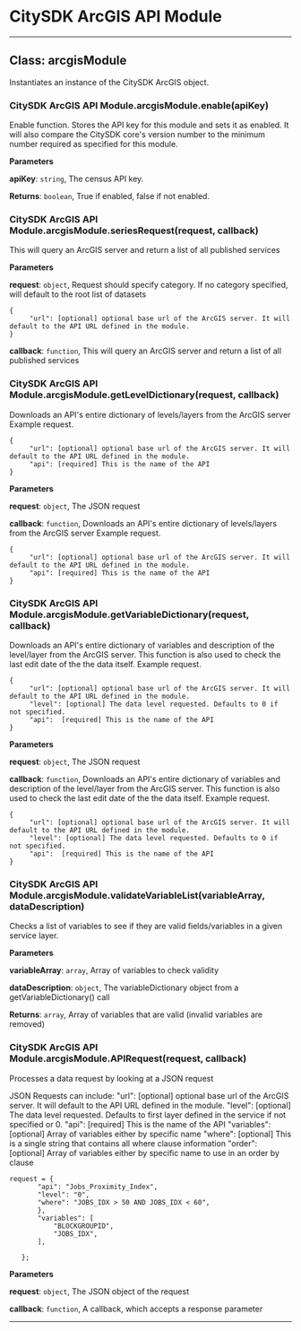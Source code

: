 # CitySDK ArcGIS API Module





* * *

## Class: arcgisModule
Instantiates an instance of the CitySDK ArcGIS object.

### CitySDK ArcGIS API Module.arcgisModule.enable(apiKey) 

Enable function. Stores the API key for this module and sets it as enabled.  It will also compare the CitySDK core's version number to the minimum number required as specified for this module.

**Parameters**

**apiKey**: `string`, The census API key.

**Returns**: `boolean`, True if enabled, false if not enabled.

### CitySDK ArcGIS API Module.arcgisModule.seriesRequest(request, callback) 

This will query an ArcGIS server and return a list of all published services

**Parameters**

**request**: `object`, Request should specify category. If no category specified, will default to the root list of datasets
<pre><code>{
     "url": [optional] optional base url of the ArcGIS server. It will default to the API URL defined in the module.
}</code></pre>

**callback**: `function`, This will query an ArcGIS server and return a list of all published services


### CitySDK ArcGIS API Module.arcgisModule.getLevelDictionary(request, callback) 

Downloads an API's entire dictionary of levels/layers from the ArcGIS server
Example request.

<pre><code>{
     "url": [optional] optional base url of the ArcGIS server. It will default to the API URL defined in the module.
     "api": [required] This is the name of the API
}</code></pre>

**Parameters**

**request**: `object`, The JSON request

**callback**: `function`, Downloads an API's entire dictionary of levels/layers from the ArcGIS server
Example request.

<pre><code>{
     "url": [optional] optional base url of the ArcGIS server. It will default to the API URL defined in the module.
     "api": [required] This is the name of the API
}</code></pre>


### CitySDK ArcGIS API Module.arcgisModule.getVariableDictionary(request, callback) 

Downloads an API's entire dictionary of variables and description of the level/layer from the ArcGIS server.
This function is also used to check the last edit date of the the data itself.
Example request.

<pre><code>{
     "url": [optional] optional base url of the ArcGIS server. It will default to the API URL defined in the module.
     "level": [optional] The data level requested. Defaults to 0 if not specified.
     "api":  [required] This is the name of the API
}</code></pre>

**Parameters**

**request**: `object`, The JSON request

**callback**: `function`, Downloads an API's entire dictionary of variables and description of the level/layer from the ArcGIS server.
This function is also used to check the last edit date of the the data itself.
Example request.

<pre><code>{
     "url": [optional] optional base url of the ArcGIS server. It will default to the API URL defined in the module.
     "level": [optional] The data level requested. Defaults to 0 if not specified.
     "api":  [required] This is the name of the API
}</code></pre>


### CitySDK ArcGIS API Module.arcgisModule.validateVariableList(variableArray, dataDescription) 

Checks a list of variables to see if they are valid fields/variables in a given service layer.

**Parameters**

**variableArray**: `array`, Array of variables to check validity

**dataDescription**: `object`, The variableDictionary object from a getVariableDictionary() call

**Returns**: `array`, Array of variables that are valid (invalid variables are removed)

### CitySDK ArcGIS API Module.arcgisModule.APIRequest(request, callback) 

Processes a data request by looking at a JSON request

JSON Requests can include:
     "url": [optional] optional base url of the ArcGIS server. It will default to the API URL defined in the module.
     "level": [optional] The data level requested. Defaults to first layer defined in the service if not specified or 0.
     "api":  [required] This is the name of the API
     "variables": [optional] Array of variables either by specific name
     "where": [optional] This is a single string that contains all where clause information
     "order": [optional] Array of variables either by specific name to use in an order by clause
<pre><code>request = {
       "api": "Jobs_Proximity_Index",
       "level": "0",
       "where": "JOBS_IDX > 50 AND JOBS_IDX < 60",
       },
       "variables": [
           "BLOCKGROUPID",
           "JOBS_IDX",
       ],

   };</code></pre>

**Parameters**

**request**: `object`, The JSON object of the request

**callback**: `function`, A callback, which accepts a response parameter




* * *










